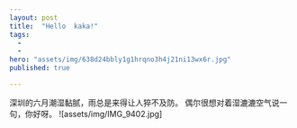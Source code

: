```yaml
---
layout: post
title:  "Hello  kaka!"
tags:
  - 
  - 
hero: "assets/img/638d24bbly1g1hrqno3h4j21ni13wx6r.jpg"
published: true

---
```

深圳的六月潮湿黏腻，雨总是来得让人猝不及防。
偶尔很想对着湿漉漉空气说一句，你好呀。
![assets/img/IMG_9402.jpg]
